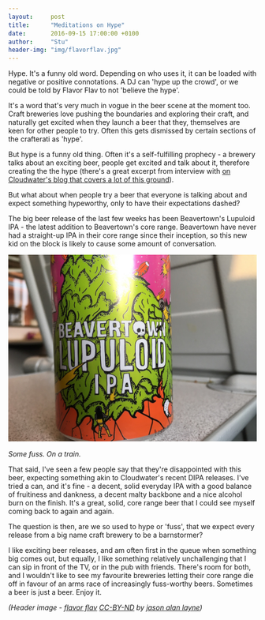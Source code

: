 ```yaml
---
layout:     post
title:      "Meditations on Hype"
date:       2016-09-15 17:00:00 +0100
author:     "Stu"
header-img: "img/flavorflav.jpg"
---
```


Hype. It's a funny old word. Depending on who uses it, it can be loaded with negative or positive connotations. A DJ can 'hype up the crowd', or we could be told by Flavor Flav to not 'believe the hype'.

It's a word that's very much in vogue in the beer scene at the moment too. Craft breweries love pushing the boundaries and exploring their craft, and naturally get excited when they launch a beer that they, themselves are keen for other people to try. Often this gets dismissed by certain sections of the crafterati as 'hype'.

But hype is a funny old thing. Often it's a self-fulfilling prophecy - a brewery talks about an exciting beer, people get excited and talk about it, therefore creating the the hype (there's a great excerpt from interview with [on Cloudwater's blog that covers a lot of this ground](http://cloudwaterbrew.co/blog/hype)).

But what about when people try a beer that everyone is talking about and expect something hypeworthy, only to have their expectations dashed?

The big beer release of the last few weeks has been Beavertown's Lupuloid IPA - the latest addition to Beavertown's core range. Beavertown have never had a straight-up IPA in their core range since their inception, so this new kid on the block is likely to cause some amount of conversation.

![Beavertown Lupuloid IPA](/img/fuss.jpg)
<p class="align-center"><i>Some fuss. On a train.</i></p>

That said, I've seen a few people say that they're disappointed with this beer, expecting something akin to Cloudwater's recent DIPA releases. I've tried a can, and it's fine - a decent, solid everyday IPA with a good balance of fruitiness and dankness, a decent malty backbone and a nice alcohol burn on the finish. It's a great, solid, core range beer that I could see myself coming back to again and again.

The question is then, are we so used to hype or 'fuss', that we expect every release from a big name craft brewery to be a barnstormer?

I like exciting beer releases, and am often first in the queue when something big comes out, but equally, I like something relatively unchallenging that I can sip in front of the TV, or in the pub with friends. There's room for both, and I wouldn't like to see my favourite breweries letting their core range die off in favour of an arms race of increasingly fuss-worthy beers. Sometimes a beer is just a beer. Enjoy it.

*(Header image - [flavor flav](https://www.flickr.com/photos/jasonalayne/4993730101/in/photolist-8BhaYR-8Bh99p-8BkgfA-8Bkf95-8CBoEj-8CBm2s-8Bkfb1-8BhbPx-8CBmay-8CBne1-8BkfWC-8CBp1G-8BkgYL-8BhaE6-8Bki5q-8BkeXA-8CBnX9-8BkfiE-8CBoLQ-8CBm8C-8CBoXb-8BkhSC-aP6cre-bjWzK3-bjWzkC-8Cyhgt-8Bkhzo-8BkhYQ-8Bh9t6-9GL5bS-oUMoT-6Udq34-8Bhavn-8Bkgp7-3KKCAf-rhiaT-9kAu2j-9kAtUy-dkEzu4-9d7xvf-8CBmyA-8CBn3E-uhTX4P-uX9VuL-uhJabA-uhJ9S9-8BkeVf-8CBmSy-8Bkfvf-8Bkg9S) [CC-BY-ND](https://creativecommons.org/licenses/by-nc-nd/2.0/) by [jason alan layne](https://www.flickr.com/photos/jasonalayne/))*
